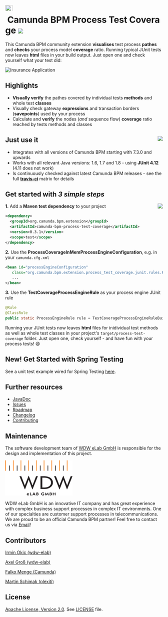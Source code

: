 # <img src="/doc/img/camunda.png" width="23" height="23" />&nbsp;Camunda&nbsp;BPM&nbsp;Process&nbsp;Test&nbsp;Coverage&nbsp;<a href="https://maven-badges.herokuapp.com/maven-central/org.camunda.bpm.extension/camunda-bpm-process-test-coverage"><img src="https://maven-badges.herokuapp.com/maven-central/org.camunda.bpm.extension/camunda-bpm-process-test-coverage/badge.svg" /></a> 

This Camunda BPM community extension **visualises** test process **pathes** and **checks** your process model **coverage** ratio. Running  typical JUnit tests now leaves **html** files in your build output. Just open one and check yourself what your test did:

![Insurance Application](/doc/img/insurance-application.png)

## Highlights

* **Visually verify** the pathes covered by individual tests **methods** and whole test **classes**
* Visually check gateway **expressions** and transaction borders (**savepoints**) used by your process
* Calculate and **verify** the nodes (_and_ sequence flow) **coverage** ratio reached by tests methods and classes

## <a href="https://travis-ci.org/camunda/camunda-bpm-process-test-coverage"><img src="https://travis-ci.org/camunda/camunda-bpm-process-test-coverage.svg?branch=master" align="right"/></a>Just use it

* Integrates with all versions of Camunda BPM starting with 7.3.0 and upwards 
* Works with all relevant Java versions: 1.6, 1.7 and 1.8 - using **JUnit 4.12** (4.11 does not work)
* Is continuously checked against latest Camunda BPM releases - see the full [**travis-ci**](https://travis-ci.org/camunda/camunda-bpm-process-test-coverage) matrix for details

## Get started with *3 simple steps*

<a href="https://maven-badges.herokuapp.com/maven-central/org.camunda.bpm.extension/camunda-bpm-process-test-coverage"><img src="https://maven-badges.herokuapp.com/maven-central/org.camunda.bpm.extension/camunda-bpm-process-test-coverage/badge.svg" align="right" /></a>**1.** Add a **Maven test dependency** to your project

```xml
<dependency>
  <groupId>org.camunda.bpm.extension</groupId>
  <artifactId>camunda-bpm-process-test-coverage</artifactId>
  <version>0.3.1</version>
  <scope>test</scope>
</dependency>
```

**2.** Use the **ProcessCoverageInMemProcessEngineConfiguration**, e.g. in your `camunda.cfg.xml`

```xml
<bean id="processEngineConfiguration"
   class="org.camunda.bpm.extension.process_test_coverage.junit.rules.ProcessCoverageInMemProcessEngineConfiguration">
   ...
</bean>
```

**3.** Use the **TestCoverageProcessEngineRule** as your process engine JUnit rule

```java
@Rule
@ClassRule
public static ProcessEngineRule rule = TestCoverageProcessEngineRuleBuilder.create().build();
```

Running your JUnit tests now leaves **html** files for inidividual test methods as well as whole test classes in your project's `target/process-test-coverage` folder. Just open one, check yourself - and have fun with your process tests! :smile:

## New! Get Started with Spring Testing

See a unit test example wired for Spring Testing [here](https://github.com/camunda/camunda-bpm-process-test-coverage/blob/master/test/src/test/java/org/camunda/bpm/extension/process_test_coverage/spring/SpringProcessWithCoverageTest.java).

## Further resources
* [JavaDoc](https://camunda.github.io/camunda-process-test-coverage/javadoc)
* [Issues](https://github.com/camunda/camunda-process-test-coverage/issues)
* [Roadmap](#roadmap)
* [Changelog](https://github.com/camunda/camunda-process-test-coverage/commits/master)
* [Contributing](CONTRIBUTING.md)

## Maintenance

The software development team of [WDW eLab GmbH](http://www.wdw-elab.de) is responsible for the design and implementation of this project.

![Screenshot](elab_logo.png)

WDW eLab GmbH is an innovative IT company and has great experience with complex business support processes in complex IT environments. One of our specialties are customer support processes in telecommunications. We are proud to be an official Camunda BPM partner! Feel free to contact us via [Email](mailto:kontakt@wdw-elab.de)!

## Contributors

[Irmin Okic (wdw-elab)](https://github.com/z0rbas)

[Axel Groß (wdw-elab)](https://github.com/phax1)

[Falko Menge (Camunda)](https://github.com/falko)

[Martin Schimak (plexiti)](https://github.com/martinschimak)

## License
[Apache License, Version 2.0](http://www.apache.org/licenses/LICENSE-2.0). See [LICENSE](LICENSE) file.
